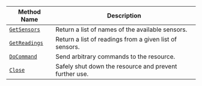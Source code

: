 <!-- prettier-ignore -->
| Method Name                                     | Description                                             |
| ----------------------------------------------- | ------------------------------------------------------- |
| [`GetSensors`](/mobility/sensors/#getsensors)   | Return a list of names of the available sensors.        |
| [`GetReadings`](/mobility/sensors/#getreadings) | Return a list of readings from a given list of sensors. |
| [`DoCommand`](/mobility/sensors/#docommand)     | Send arbitrary commands to the resource.                |
| [`Close`](/mobility/sensors/#close) | Safely shut down the resource and prevent further use. |
